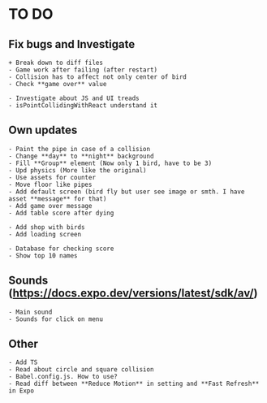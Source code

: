# TO DO

## Fix bugs and Investigate

    + Break down to diff files
    - Game work after failing (after restart)
    - Collision has to affect not only center of bird
    - Check **game over** value

    - Investigate about JS and UI treads
    - isPointCollidingWithReact understand it

## Own updates

    - Paint the pipe in case of a collision
    - Change **day** to **night** background
    - Fill **Group** element (Now only 1 bird, have to be 3)
    - Upd physics (More like the original)
    - Use assets for counter
    - Move floor like pipes
    - Add default screen (bird fly but user see image or smth. I have asset **message** for that)
    - Add game over message
    - Add table score after dying

    - Add shop with birds
    - Add loading screen

    - Database for checking score
    - Show top 10 names

## Sounds (https://docs.expo.dev/versions/latest/sdk/av/)

    - Main sound
    - Sounds for click on menu

## Other

    - Add TS
    - Read about circle and square collision
    - Babel.config.js. How to use?
    - Read diff between **Reduce Motion** in setting and **Fast Refresh** in Expo
